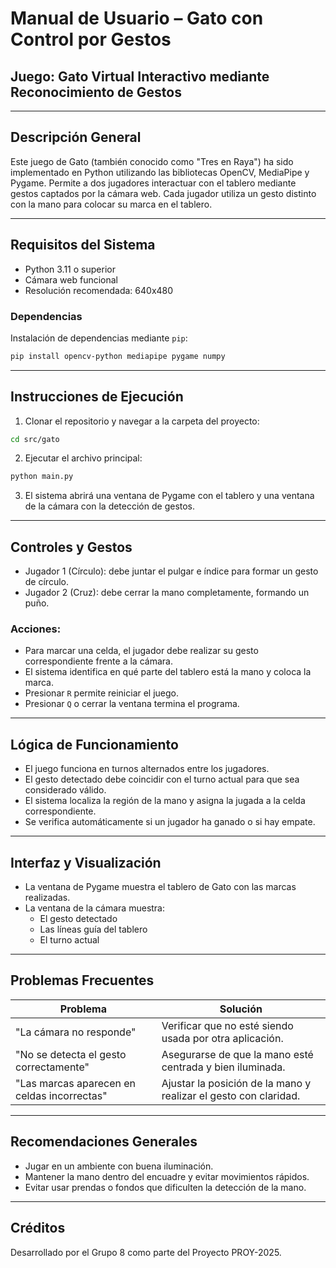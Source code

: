 # Manual de Usuario – Gato con Control por Gestos

## Juego: Gato Virtual Interactivo mediante Reconocimiento de Gestos

---

## Descripción General

Este juego de Gato (también conocido como "Tres en Raya") ha sido implementado en Python utilizando las bibliotecas OpenCV, MediaPipe y Pygame. Permite a dos jugadores interactuar con el tablero mediante gestos captados por la cámara web. Cada jugador utiliza un gesto distinto con la mano para colocar su marca en el tablero.

---

## Requisitos del Sistema

- Python 3.11 o superior
- Cámara web funcional
- Resolución recomendada: 640x480

### Dependencias

Instalación de dependencias mediante `pip`:

```bash
pip install opencv-python mediapipe pygame numpy
```

---

## Instrucciones de Ejecución

1. Clonar el repositorio y navegar a la carpeta del proyecto:

```bash
cd src/gato
```

2. Ejecutar el archivo principal:

```bash
python main.py
```

3. El sistema abrirá una ventana de Pygame con el tablero y una ventana de la cámara con la detección de gestos.

---

## Controles y Gestos

- Jugador 1 (Círculo): debe juntar el pulgar e índice para formar un gesto de círculo.
- Jugador 2 (Cruz): debe cerrar la mano completamente, formando un puño.

### Acciones:

- Para marcar una celda, el jugador debe realizar su gesto correspondiente frente a la cámara.
- El sistema identifica en qué parte del tablero está la mano y coloca la marca.
- Presionar `R` permite reiniciar el juego.
- Presionar `Q` o cerrar la ventana termina el programa.

---

## Lógica de Funcionamiento

- El juego funciona en turnos alternados entre los jugadores.
- El gesto detectado debe coincidir con el turno actual para que sea considerado válido.
- El sistema localiza la región de la mano y asigna la jugada a la celda correspondiente.
- Se verifica automáticamente si un jugador ha ganado o si hay empate.

---

## Interfaz y Visualización

- La ventana de Pygame muestra el tablero de Gato con las marcas realizadas.
- La ventana de la cámara muestra:
  - El gesto detectado
  - Las líneas guía del tablero
  - El turno actual

---

## Problemas Frecuentes

| Problema                             | Solución                                                                     |
| ------------------------------------ | --------------------------------------------------------------------------- |
| "La cámara no responde"              | Verificar que no esté siendo usada por otra aplicación.                      |
| "No se detecta el gesto correctamente" | Asegurarse de que la mano esté centrada y bien iluminada.                  |
| "Las marcas aparecen en celdas incorrectas" | Ajustar la posición de la mano y realizar el gesto con claridad.     |

---

## Recomendaciones Generales

- Jugar en un ambiente con buena iluminación.
- Mantener la mano dentro del encuadre y evitar movimientos rápidos.
- Evitar usar prendas o fondos que dificulten la detección de la mano.

---

## Créditos

Desarrollado por el Grupo 8 como parte del Proyecto PROY-2025.

